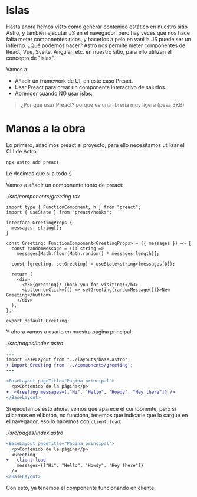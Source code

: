 # Islas

Hasta ahora hemos visto como generar contenido estático en nuestro sitio Astro, y también ejecutar JS en el navegador, pero hay veces que nos hace falta meter componentes ricos, y hacerlos a pelo en vanilla JS puede ser un infierno. ¿Qué podemos hacer? Astro nos permite meter componentes de React, Vue, Svelte, Angular, etc. en nuestro sitio, para ello utilizan el
concepto de "islas".

Vamos a:

- Añadir un framework de UI, en este caso Preact.
- Usar Preact para crear un componente interactivo de saludos.
- Aprender cuando NO usar islas.

> ¿Por qué usar Preact? porque es una librería muy ligera (pesa 3KB)

# Manos a la obra

Lo primero, añadimos preact al proyecto, para ello necesitamos utilizar el CLI de Astro.

```bash
npx astro add preact
```

Le decimos que si a todo :).

Vamos a añadir un componente tonto de preact:

_./src/components/greeting.tsx_

```tsx
import type { FunctionComponent, h } from "preact";
import { useState } from "preact/hooks";

interface GreetingProps {
  messages: string[];
}

const Greeting: FunctionComponent<GreetingProps> = ({ messages }) => {
  const randomMessage = (): string =>
    messages[Math.floor(Math.random() * messages.length)];

  const [greeting, setGreeting] = useState<string>(messages[0]);

  return (
    <div>
      <h3>{greeting}! Thank you for visiting!</h3>
      <button onClick={() => setGreeting(randomMessage())}>New Greeting</button>
    </div>
  );
};

export default Greeting;
```

Y ahora vamos a usarlo en nuestra página principal:

_./src/pages/index.astro_

```diff
---
import BaseLayout from "../layouts/base.astro";
+ import Greeting from '../components/greeting';
---

<BaseLayout pageTitle="Página principal">
  <p>Contenido de la página</p>
+  <Greeting messages={["Hi", "Hello", "Howdy", "Hey there"]} />
</BaseLayout>
```

Si ejecutamos esto ahora, vemos que aparece el componente, pero si clicamos en el botón, no funciona, tenemos que indicarle que lo cargue en el navegador, eso lo hacemos con `client:load`:

_./src/pages/index.astro_

```diff
<BaseLayout pageTitle="Página principal">
  <p>Contenido de la página</p>
  <Greeting
+   client:load
    messages={["Hi", "Hello", "Howdy", "Hey there"]}
  />
</BaseLayout>
```

Con esto, ya tenemos el componente funcionando en cliente.
